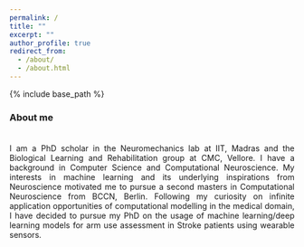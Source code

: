 ```yaml
---
permalink: /
title: ""
excerpt: ""
author_profile: true
redirect_from: 
  - /about/
  - /about.html
---
```

{% include base_path %}

### About me <br/> <br/>

<div style="text-align: justify;">
I am a PhD scholar in the Neuromechanics lab at IIT, Madras and the Biological Learning and Rehabilitation group at CMC, Vellore. I have a background in Computer Science and Computational Neuroscience. My interests in machine learning and its underlying inspirations from Neuroscience motivated me to pursue a second masters in Computational Neuroscience from BCCN, Berlin. Following my curiosity on infinite application opportunities of computational modelling in the medical domain, I have decided to pursue my PhD on the usage of machine learning/deep learning models for arm use assessment in Stroke patients using wearable sensors. 
</div>

